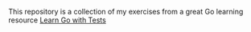 This repository is a collection of my exercises from a great Go learning resource [Learn Go with Tests](https://quii.gitbook.io/learn-go-with-tests/)
